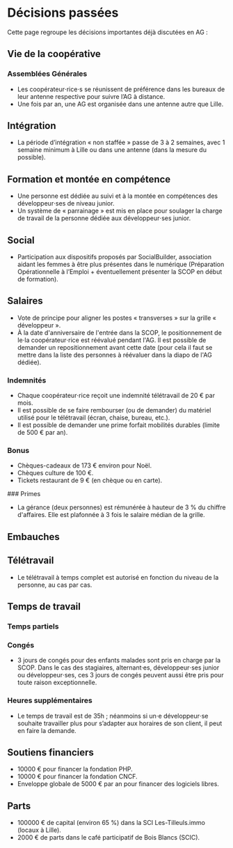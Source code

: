 # Décisions passées

Cette page regroupe les décisions importantes déjà discutées en AG :

## Vie de la coopérative

### Assemblées Générales

- Les coopérateur⋅rice⋅s se réunissent de préférence dans les bureaux de leur antenne respective pour suivre l’AG à distance.
- Une fois par an, une AG est organisée dans une antenne autre que Lille.

## Intégration

- La période d’intégration « non staffée » passe de 3 à 2 semaines, avec 1 semaine minimum à Lille ou dans une antenne (dans la mesure du possible).

## Formation et montée en compétence

- Une personne est dédiée au suivi et à la montée en compétences des développeur⋅ses de niveau junior.
- Un système de « parrainage »  est mis en place pour soulager la charge de travail de la personne dédiée aux développeur⋅ses junior.

## Social

- Participation aux dispositifs proposés par SocialBuilder, association aidant les femmes à être plus présentes dans le numérique (Préparation Opérationnelle à l’Emploi + éventuellement présenter la SCOP en début de formation).

## Salaires

- Vote de principe pour aligner les postes « transverses » sur la grille « développeur ».
- À la date d'anniversaire de l'entrée dans la SCOP, le positionnement de le⋅la coopérateur⋅rice est réévalué pendant l'AG. Il est possible de demander un repositionnement avant cette date (pour cela il faut se mettre dans la liste des personnes à réévaluer dans la diapo de l'AG dédiée).

### Indemnités

- Chaque coopérateur⋅rice reçoit une indemnité télétravail de 20 € par mois.
- Il est possible de se faire rembourser (ou de demander) du matériel utilisé pour le télétravail (écran, chaise, bureau, etc.).
- Il est possible de demander une prime forfait mobilités durables (limite de 500 € par an).

### Bonus

- Chèques-cadeaux de 173 € environ pour Noël.
- Chèques culture de 100 €.
- Tickets restaurant de 9 € (en chèque ou en carte).

### Primes

- La gérance (deux personnes) est rémunérée à hauteur de 3 % du chiffre d'affaires. Elle est plafonnée à 3 fois le salaire médian de la grille.

## Embauches

## Télétravail

- Le télétravail à temps complet est autorisé en fonction du niveau de la personne, au cas par cas.

## Temps de travail

### Temps partiels

### Congés

- 3 jours de congés pour des enfants malades sont pris en charge par la SCOP. Dans le cas des stagiaires, alternant·es, développeur⋅ses junior ou développeur⋅ses, ces 3 jours de congés peuvent aussi être pris pour toute raison exceptionnelle.

### Heures supplémentaires

- Le temps de travail est de 35h ; néanmoins si un⋅e développeur⋅se souhaite travailler plus pour s’adapter aux horaires de son client, il peut en faire la demande.

## Soutiens financiers

- 10000 € pour financer la fondation PHP.
- 10000 € pour financer la fondation CNCF.
- Enveloppe globale de 5000 € par an pour financer des logiciels libres.

## Parts

- 100000 € de capital (environ 65 %) dans la SCI Les-Tilleuls.immo (locaux à Lille).
- 2000 € de parts dans le café participatif de Bois Blancs (SCIC).

